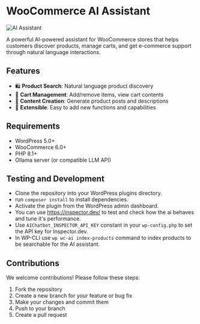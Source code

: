 # WooCommerce AI Assistant

![AI Assistant](https://img.icons8.com/color/96/000000/artificial-intelligence.png)

A powerful AI-powered assistant for WooCommerce stores that helps customers discover products, manage carts, and get
e-commerce support through natural language interactions.

## Features

- 🛍️ **Product Search**: Natural language product discovery
- 🛒 **Cart Management**: Add/remove items, view cart contents
- 📝 **Content Creation**: Generate product posts and descriptions
- 🔌 **Extensible**: Easy to add new functions and capabilities

## Requirements

- WordPress 5.0+
- WooCommerce 6.0+
- PHP 8.1+
- Ollama server (or compatible LLM API)

## Testing and Development

- Clone the repository into your WordPress plugins directory.
- run `composer install` to install dependencies.
- Activate the plugin from the WordPress admin dashboard.
- You can use https://inspector.dev/ to test and check how the ai behaves and tune it's performance.
- Use `AIChatbot_INSPECTOR_API_KEY` constant in your `wp-config.php` to set the API key for Inspector.dev.
- In WP-CLI use `wp wc-ai index-products` command to index products to be searchable for the AI assistant.

## Contributions
We welcome contributions! Please follow these steps:
1. Fork the repository
2. Create a new branch for your feature or bug fix
3. Make your changes and commit them
4. Push to your branch
5. Create a pull request